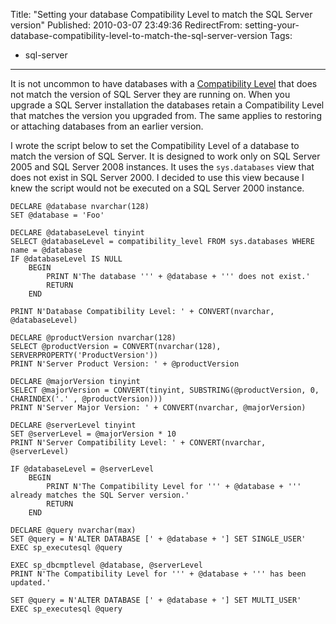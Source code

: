 Title: "Setting your database Compatibility Level to match the SQL Server version"
Published: 2010-03-07 23:49:36
RedirectFrom: setting-your-database-compatibility-level-to-match-the-sql-server-version
Tags:
  - sql-server
---
It is not uncommon to have databases with a [Compatibility Level](http://msdn.microsoft.com/en-us/library/ms191137.aspx) that does not match the version of SQL Server they are running on. When you upgrade a SQL Server installation the databases retain a Compatibility Level that matches the version you upgraded from. The same applies to restoring or attaching databases from an earlier version.

I wrote the script below to set the Compatibility Level of a database to match the version of SQL Server. It is designed to work only on SQL Server 2005 and SQL Server 2008 instances. It uses the `sys.databases` view that does not exist in SQL Server 2000. I decided to use this view because I knew the script would not be executed on a SQL Server 2000 instance.

    DECLARE @database nvarchar(128)
    SET @database = 'Foo'
    
    DECLARE @databaseLevel tinyint
    SELECT @databaseLevel = compatibility_level FROM sys.databases WHERE name = @database
    IF @databaseLevel IS NULL
        BEGIN
            PRINT N'The database ''' + @database + ''' does not exist.'
            RETURN
        END
    
    PRINT N'Database Compatibility Level: ' + CONVERT(nvarchar, @databaseLevel)
    
    DECLARE @productVersion nvarchar(128)
    SELECT @productVersion = CONVERT(nvarchar(128), SERVERPROPERTY('ProductVersion'))
    PRINT N'Server Product Version: ' + @productVersion
    
    DECLARE @majorVersion tinyint
    SELECT @majorVersion = CONVERT(tinyint, SUBSTRING(@productVersion, 0, CHARINDEX('.' , @productVersion)))
    PRINT N'Server Major Version: ' + CONVERT(nvarchar, @majorVersion)
    
    DECLARE @serverLevel tinyint
    SET @serverLevel = @majorVersion * 10
    PRINT N'Server Compatibility Level: ' + CONVERT(nvarchar, @serverLevel)
    
    IF @databaseLevel = @serverLevel
        BEGIN
            PRINT N'The Compatibility Level for ''' + @database + ''' already matches the SQL Server version.'     
            RETURN
        END
    
    DECLARE @query nvarchar(max)
    SET @query = N'ALTER DATABASE [' + @database + '] SET SINGLE_USER'
    EXEC sp_executesql @query
    
    EXEC sp_dbcmptlevel @database, @serverLevel
    PRINT N'The Compatibility Level for ''' + @database + ''' has been updated.'
    
    SET @query = N'ALTER DATABASE [' + @database + '] SET MULTI_USER'
    EXEC sp_executesql @query
